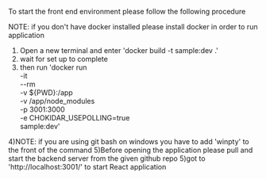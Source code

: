 To start the front end environment please follow the following procedure

  NOTE: if you don't have docker installed please install docker in order to run application

  1) Open a new terminal and enter 'docker build -t sample:dev .'
  2) wait for set up to complete
  3) then run 'docker run \
    -it \
    --rm \
    -v ${PWD}:/app \
    -v /app/node_modules \
    -p 3001:3000 \
    -e CHOKIDAR_USEPOLLING=true \
    sample:dev'

  4)NOTE: if you are using git bash on windows you have to add 'winpty' to the front of the command
  5)Before opening the application please pull and start the backend server from the given github repo
  5)got to 'http://localhost:3001/' to start React application
